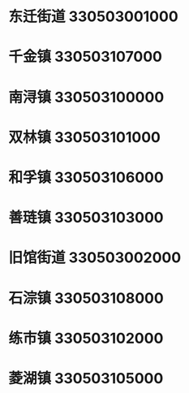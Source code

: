 # 东迁街道 330503001000
# 千金镇 330503107000
# 南浔镇 330503100000
# 双林镇 330503101000
# 和孚镇 330503106000
# 善琏镇 330503103000
# 旧馆街道 330503002000
# 石淙镇 330503108000
# 练市镇 330503102000
# 菱湖镇 330503105000
